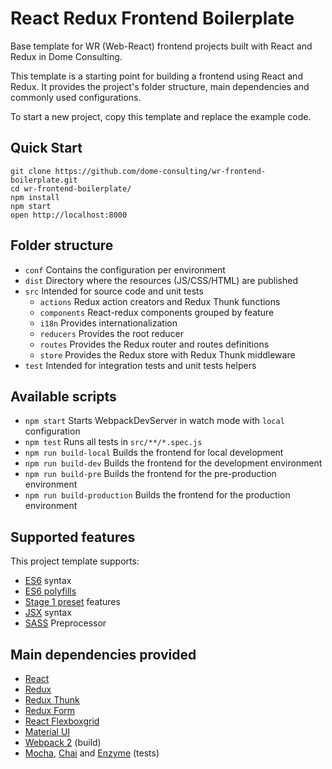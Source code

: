 # React Redux Frontend Boilerplate

Base template for WR (Web-React) frontend projects built with React and Redux in Dome Consulting.

This template is a starting point for building a frontend using React and Redux.
It provides the project's folder structure, main dependencies and commonly used configurations.

To start a new project, copy this template and replace the example code.

## Quick Start

```
git clone https://github.com/dome-consulting/wr-frontend-boilerplate.git
cd wr-frontend-boilerplate/
npm install
npm start
open http://localhost:8000
```

## Folder structure

* `conf` Contains the configuration per environment
* `dist` Directory where the resources (JS/CSS/HTML) are published 
* `src` Intended for source code and unit tests
  * `actions` Redux action creators and Redux Thunk functions
  * `components` React-redux components grouped by feature
  * `i18n` Provides internationalization
  * `reducers` Provides the root reducer
  * `routes` Provides the Redux router and routes definitions
  * `store` Provides the Redux store with Redux Thunk middleware
* `test` Intended for integration tests and unit tests helpers

## Available scripts

* `npm start` Starts WebpackDevServer in watch mode with `local` configuration
* `npm test` Runs all tests in `src/**/*.spec.js`
* `npm run build-local` Builds the frontend for local development
* `npm run build-dev` Builds the frontend for the development environment
* `npm run build-pre` Builds the frontend for the pre-production environment
* `npm run build-production` Builds the frontend for the production environment

## Supported features

This project template supports:

* [ES6](https://github.com/lukehoban/es6features) syntax
* [ES6 polyfills](https://babeljs.io/docs/usage/polyfill/)
* [Stage 1 preset](https://babeljs.io/docs/plugins/preset-stage-1/) features
* [JSX](https://facebook.github.io/react/docs/hello-world.html) syntax
* [SASS](http://sass-lang.com/) Preprocessor

## Main dependencies provided

* [React](https://facebook.github.io/react/)
* [Redux](http://redux.js.org/)
* [Redux Thunk](https://github.com/gaearon/redux-thunk)
* [Redux Form](http://redux-form.com)
* [React Flexboxgrid](https://roylee0704.github.io/react-flexbox-grid/)
* [Material UI](http://www.material-ui.com)
* [Webpack 2](https://webpack.github.io/) (build)
* [Mocha](https://mochajs.org/), [Chai](chaijs.com/) and [Enzyme](http://airbnb.io/enzyme/) (tests)
